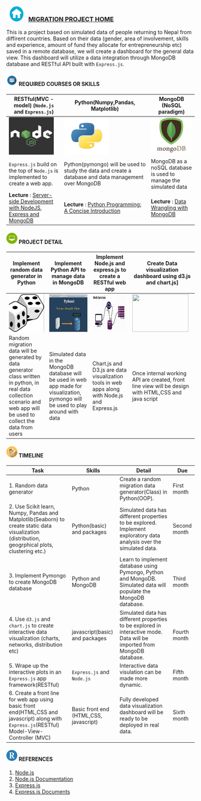###  <img src = "sample/home.png" width="55" height="40" /> [MIGRATION PROJECT HOME](https://github.com/npdatax/migration)

This is a project based on simulated data of people returning to Nepal from diffirent countries. Based on their data (gender, area of involvement, skills and experience, amount of fund they allocate for entrepreneurship etc) saved in a remote database, we will create a dashboard for the general data view. This dashboard will utilize a data integration through MongoDB database and RESTful API built with ```Express.js```.


####  <img src = "sample/lecture.png" width="30" height="30" />  REQUIRED COURSES OR SKILLS

|  RESTful(MVC -model) (```Node.js``` and ```Express.js```)  | Python(Numpy,Pandas, Matplotlib)| MongoDB (NoSQL paradigm)  | 
| --- | --- | --- | 
|<img src = "sample/node.jpg" width="120" height="100" /> | <img src = "sample/python.png" width="120" height="100" />  |<img src = "sample/mongo.png" width="120" height="100" /> |
|```Express.js``` build on the top of ```Node.js``` is implemented to create a web app. | Python(pymongo) will be used to study the data and create a database and data management over MongoDB | MongoDB as a noSQL database is used to manage the simulated data| 
|<b> Lecture </b>: [Server-side Development with NodeJS, Express and MongoDB](https://www.coursera.org/learn/server-side-nodejs) | <b> Lecture </b> : [Python Programming: A Concise Introduction](https://www.coursera.org/learn/python-programming-introduction) | <b> Lecture </b>: [Data Wrangling with MongoDB](https://in.udacity.com/course/data-wrangling-with-mongodb--ud032)| 


#### <img src = "sample/project.png" width="30" height="30" />  PROJECT DETAIL

| Implement random data generator in Python  | Implement Python API to manage data in MongoDB | Implement Node.js and express.js to create a RESTful web app| Create Data visualization dashboard using d3.js and chart.js] |
| --- | --- | --- | --- |
|<img src = "sample/random.png" width="150" height="100" /> | <img src = "sample/pymongo.jpg" width="150" height="100" />  |<img src = "sample/restful.jpg" width="150" height="100" /> | <img src = "https://anmolkoul.files.wordpress.com/2015/06/projectnew.gif" width="150" height="100" />| 
| Random migration data will be generated by data generator class written in python, in real data collection scenario and web app will be used to collect the data from users | Simulated data in the MongoDB database will be used in web app made for visualization, pymongo will be used to play around with data | Chart.js and D3.js are data visualization tools in web apps along with Node.js and Express.js | Once internal working API are created, front line view will be design with HTML,CSS and java script |

#### <img src = "sample/assign.png" width="30" height="30" />  TIMELINE

| Task  | Skills | Detail|  Due|
| --- | --- | --- | --- |
|1. Random data generator |Python  |Create a random migration data generator(Class) in Python(OOP). | First month| 
|2. Use Scikit learn, Numpy, Pandas and Matplotlib(Seaborn) to create static data visualization (distribution, geogrphical plots, clustering etc.) |Python(basic) and packages  |Simulated data has different properties to be explored. Implement exploratory data analysis over the simulated data. | Second month| 
|3. Implement Pymongo to create MongoDB database |Python and MongoDB  |Learn to implement database using Pymongo, Python and MongoDB. Simulated data will populate the MongoDB database.| Third month| 
|4. Use ```d3.js``` and ```chart.js``` to create interactive data visualization (charts, networks, distribution etc) |javascript(basic) and packages  |Simulated data has different properties to be explored in interactive mode. Data will be imported from MongoDB database. | Fourth month| 
|5. Wrape up the interactive plots in an ```Express.js``` app framework(RESTful) |```Express.js``` and ```Node.js```  | Interactive data visulation can be made more dynamic. | Fifth month| 
|6. Create a front line for web app using basic front end(HTML,CSS and javascript) along with ```Express.js```(RESTful) Model-View-Controller (MVC) |Basic front end (HTML,CSS, javascript)|Fully developed data visualization dashboard will be ready to be deployed in real data. |Sixth month| 




#### <img src = "sample/R.png" width="30" height="30" /> REFERENCES
1. [Node.js](https://nodejs.org/en/)
2. [Node.js Documentation](https://nodejs.org/dist/latest-v10.x/docs/api/)
3. [Express.js](https://expressjs.com/)
4. [Express.js Documents](https://expressjs.com/en/guide/routing.html)

